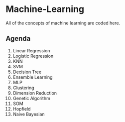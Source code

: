 # Machine-Learning
All of the concepts of machine learning are coded here.

## Agenda
1. Linear Regression 
2. Logistic Regression
3. KNN
4. SVM
5. Decision Tree
6. Ensemble Learning
7. MLP
8. Clustering
9. Dimension Reduction
10. Genetic Algorithm  
11. SOM  
12. Hopfield  
13. Naive Bayesian    
